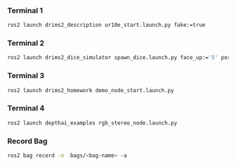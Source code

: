 ### Terminal 1
```bash
ros2 launch drims2_description ur10e_start.launch.py fake:=true
```

### Terminal 2 
```bash
ros2 launch drims2_dice_simulator spawn_dice.launch.py face_up:='5' position:='[-0.1, 0.0, 0.85]'
```

### Terminal 3
```bash
ros2 launch drims2_homework demo_node_start.launch.py
```
### Terminal 4
```bash
ros2 launch depthai_examples rgb_stereo_node.launch.py
```


### Record Bag
```bash
ros2 bag record -o  bags/<bag-name> -a
```
